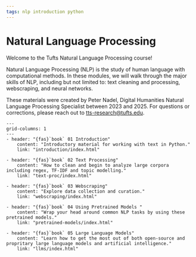 ```yaml
---
tags: nlp introduction python
---
```


# Natural Language Processing

Welcome to the Tufts Natural Language Processing course!

Natural Language Processing (NLP) is the study of human language with computational methods. In these modules, we will walk through the major skills of NLP, including but not limited to: text cleaning and processing, webscraping, and neural networks.

These materials were created by Peter Nadel, Digital Humanities Natural Language Processing Specialist between 2023 and 2025. For questions or corrections, please reach out to tts-research@tufts.edu.

```{gallery-grid}
---
grid-columns: 1
---
- header: "{fas}`book` 01 Introduction"
	content: "Introductory material for working with text in Python."
	link: "introduction/index.html"

- header: "{fas}`book` 02 Text Processing"
	content: "How to clean and begin to analyze large corpora including regex, TF-IDF and topic modelling."
	link: "text-proc/index.html"

- header: "{fas}`book` 03 Webscraping"
	content: "Explore data collection and curation."
	link: "webscraping/index.html"

- header: "{fas}`book` 04 Using Pretrained Models "
	content: "Wrap your head around common NLP tasks by using these pretrained models."
	link: "pretrained-models/index.html"

- header: "{fas}`book` 05 Large Language Models"
	content: "Learn how to get the most out of both open-source and propritary large language models and artificial intelligence."
	link: "llms/index.html"
```
